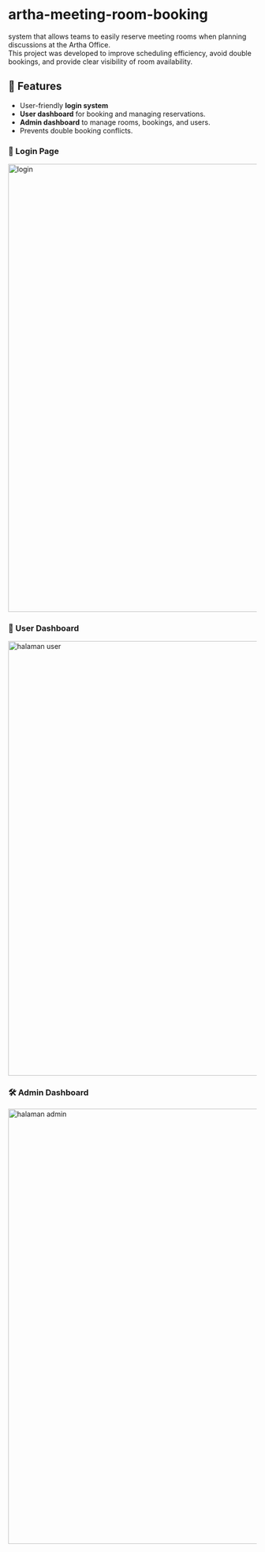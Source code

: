 # artha-meeting-room-booking

system that allows teams to easily reserve meeting rooms when planning discussions at the Artha Office.  
This project was developed to improve scheduling efficiency, avoid double bookings, and provide clear visibility of room availability.

## 🚀 Features
- User-friendly **login system**
- **User dashboard** for booking and managing reservations.  
- **Admin dashboard** to manage rooms, bookings, and users.  
- Prevents double booking conflicts.  

### 🔐 Login Page
<img width="1918" height="908" alt="login" src="https://github.com/user-attachments/assets/d471f729-a0c0-4909-bf9f-4e189b7bb6f8" />

### 👤 User Dashboard
<img width="1918" height="881" alt="halaman user" src="https://github.com/user-attachments/assets/2bc9e429-f48f-4260-9aec-fd21a599a918" />

### 🛠 Admin Dashboard
<img width="1917" height="882" alt="halaman admin" src="https://github.com/user-attachments/assets/1cb3183f-c9cb-483e-8508-3d0ddbdbe1c3" />



